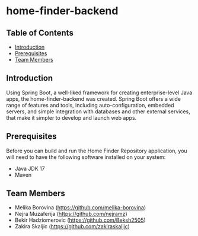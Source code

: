 # home-finder-backend
## Table of Contents
* [Introduction](#introduction)
* [Prerequisites](#prerequisites)
* [Team Members](#team-members)


## Introduction
Using Spring Boot, a well-liked framework for creating enterprise-level Java apps, the home-finder-backend was created. Spring Boot offers a wide range of features and tools, including auto-configuration, embedded servers, and simple integration with databases and other external services, that make it simpler to develop and launch web apps.

## Prerequisites
Before you can build and run the Home Finder Repository application, you will need to have the following software installed on your system:

* Java JDK 17
* Maven



## Team Members
* Melika Borovina (https://github.com/melika-borovina)
* Nejra Muzaferija (https://github.com/nejramz)
* Bekir Hadziomerovic (https://github.com/Beksh2505)
* Zakira Skaljic (https://github.com/zakiraskaljic)

